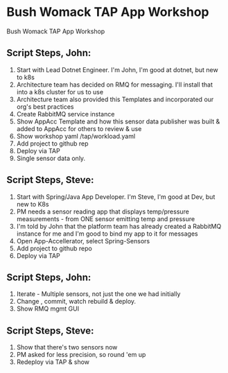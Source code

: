 # Bush Womack TAP App Workshop
Bush Womack TAP App Workshop

## Script Steps, John:
1. Start with Lead Dotnet Engineer. I'm John, I'm good at dotnet, but new to k8s
2. Architecture team has decided on RMQ for messaging. I'll install that into a k8s cluster for us to use
3. Architecture team also provided this Templates and incorporated our org's best practices
4. Create RabbitMQ service instance
5. Show AppAcc Template and how this sensor data publisher was built & added to AppAcc for others to review & use
6. Show workshop yaml /tap/workload.yaml
7. Add project to github rep
8. Deploy via TAP
9. Single sensor data only. 

## Script Steps, Steve:
1. Start with Spring/Java App Developer. I'm Steve, I'm good at Dev, but new to K8s
2. PM needs a sensor reading app that displays temp/pressure measurements - from ONE sensor emitting temp and pressure 
3. I'm told by John that the platform team has already created a RabbitMQ instance for me and I'm good to bind my app to it for messages
4. Open App-Accellerator, select Spring-Sensors
5. Add project to github repo
6. Deploy via TAP

## Script Steps, John:
1. Iterate - Multiple sensors, not just the one we had initially
2. Change , commit, watch rebuild & deploy. 
3. Show RMQ mgmt GUI

## Script Steps, Steve:
1. Show that there's two sensors now
2. PM asked for less precision, so round 'em up
4. Redeploy via TAP & show
